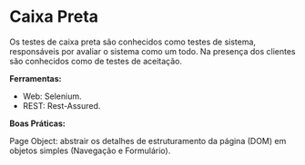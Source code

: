 # Caixa Preta
Os testes de caixa preta são conhecidos como testes de sistema, responsáveis por avaliar o sistema como um todo. Na presença dos clientes são conhecidos como de testes de aceitação.

**Ferramentas:**
* Web: Selenium.
* REST: Rest-Assured.

**Boas Práticas:**

Page Object: abstrair os detalhes de estruturamento da página (DOM) em objetos simples (Navegação e Formulário).